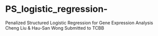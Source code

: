 # PS_logistic_regression-
Penalized Structured Logistic Regression for Gene Expression Analysis 
Cheng Liu & Hau-San Wong
Submitted to TCBB
